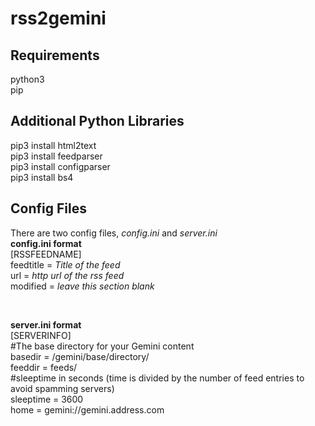 # rss2gemini

## Requirements
python3 <br/>
pip <br/>

## Additional Python Libraries
pip3 install html2text <br/>
pip3 install feedparser <br/>
pip3 install configparser <br/>
pip3 install bs4 <br/>

## Config Files
There are two config files, _config.ini_ and _server.ini_ <br/>
**config.ini format** <br/>
[RSSFEEDNAME] <br/>
feedtitle = _Title of the feed_ <br/>
url = _http url of the rss feed_ <br/>
modified = _leave this section blank_ <br/>

<br/>

**server.ini format** <br/>
[SERVERINFO] <br/>
#The base directory for your Gemini content <br/>
basedir = /gemini/base/directory/ <br/>
feeddir = feeds/ <br/>
#sleeptime in seconds (time is divided by the number of feed entries to avoid spamming servers) <br/>
sleeptime = 3600 <br/>
home = gemini://gemini.address.com <br/>
